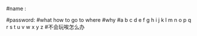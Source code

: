 #name :

#password:
#what how to go to where
#why
#a b c d e f g h i j k l m n o p q r s t u v w x y z
#不会玩唉怎么办
